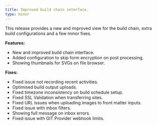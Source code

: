 ```yaml
---
title: Improved build chain interface.
type: minor
---
```


This release provides a new and improved view for the build chain, extra build configurations and a few minor fixes.

**Features:**

* New and improved build chain interface.
* Added configuration to skip form encryption on post processing.
* Showing thumbnails for SVGs on file browser.

**Fixes:**

* Fixed issue not recording recent activities.
* Optimised build output uploads.
* Fixed timezone inconsistency on build schedule setup.
* Fixed SSL Validation when transferring sites.
* Fixed URL issues when uploading images to front matter inputs.
* Fixed issue with inbox filters.
* Showing full message on inbox errors.
* Fixed issue with GIT Provider webhook limits.